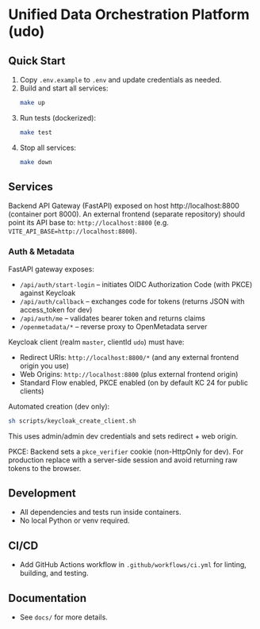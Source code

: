 # Unified Data Orchestration Platform (udo)

## Quick Start

1. Copy `.env.example` to `.env` and update credentials as needed.
2. Build and start all services:
   ```sh
   make up
   ```
3. Run tests (dockerized):
   ```sh
   make test
   ```
4. Stop all services:
   ```sh
   make down
   ```

## Services
Backend API Gateway (FastAPI) exposed on host http://localhost:8800 (container port 8000).
An external frontend (separate repository) should point its API base to: `http://localhost:8800` (e.g. `VITE_API_BASE=http://localhost:8800`).

### Auth & Metadata

FastAPI gateway exposes:
* `/api/auth/start-login` – initiates OIDC Authorization Code (with PKCE) against Keycloak
* `/api/auth/callback` – exchanges code for tokens (returns JSON with access_token for dev)
* `/api/auth/me` – validates bearer token and returns claims
* `/openmetadata/*` – reverse proxy to OpenMetadata server

Keycloak client (realm `master`, clientId `udo`) must have:
* Redirect URIs: `http://localhost:8800/*` (and any external frontend origin you use)
* Web Origins: `http://localhost:8800` (plus external frontend origin)
* Standard Flow enabled, PKCE enabled (on by default KC 24 for public clients)

Automated creation (dev only):
```sh
sh scripts/keycloak_create_client.sh
```
This uses admin/admin dev credentials and sets redirect + web origin.

PKCE: Backend sets a `pkce_verifier` cookie (non-HttpOnly for dev). For production replace with a server-side session and avoid returning raw tokens to the browser.


## Development
- All dependencies and tests run inside containers.
- No local Python or venv required.

## CI/CD
- Add GitHub Actions workflow in `.github/workflows/ci.yml` for linting, building, and testing.

## Documentation
- See `docs/` for more details.
